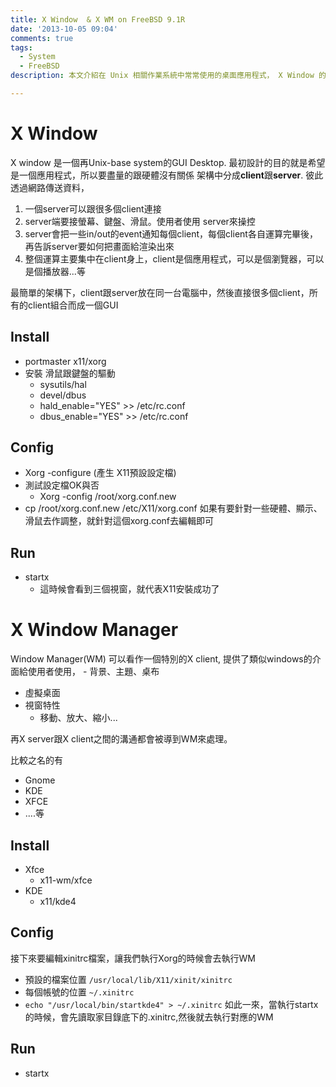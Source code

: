 ```yaml
---
title: X Window  & X WM on FreeBSD 9.1R
date: '2013-10-05 09:04'
comments: true
tags:
  - System
  - FreeBSD
description: 本文介紹在 Unix 相關作業系統中常常使用的桌面應用程式， X Window 的架構以及簡單設定，這種 Clinet/Server 的架構下，要如何設定並且正確使用。同時也會介紹一下 X Window Manager 的概念。

---
```


# X Window
X window 是一個再Unix-base system的GUI Desktop.
最初設計的目的就是希望是一個應用程式，所以要盡量的跟硬體沒有關係
架構中分成**client**跟**server**. 彼此透過網路傳送資料，

1. 一個server可以跟很多個client連接
2. server端要接螢幕、鍵盤、滑鼠。使用者使用 server來操控
3. server會把一些in/out的event通知每個client，每個client各自運算完畢後，再告訴server要如何把畫面給渲染出來
4. 整個運算主要集中在client身上，client是個應用程式，可以是個瀏覽器，可以是個播放器...等


最簡單的架構下，client跟server放在同一台電腦中，然後直接很多個client，所有的client組合而成一個GUI

## Install

- portmaster  x11/xorg
- 安裝 滑鼠跟鍵盤的驅動
  - sysutils/hal
  - devel/dbus
  - hald_enable="YES" >> /etc/rc.conf
  - dbus_enable="YES" >> /etc/rc.conf
## Config
- Xorg -configure  (產生 X11預設設定檔)
- 測試設定檔OK與否
	- Xorg -config /root/xorg.conf.new
- cp /root/xorg.conf.new /etc/X11/xorg.conf
如果有要針對一些硬體、顯示、滑鼠去作調整，就針對這個xorg.conf去編輯即可

## Run
- startx
	- 這時候會看到三個視窗，就代表X11安裝成功了

# X Window Manager
Window Manager(WM) 可以看作一個特別的X client, 提供了類似windows的介面給使用者使用，
	- 背景、主題、桌布
  - 虛擬桌面
  - 視窗特性
  	- 移動、放大、縮小...

再X server跟X client之間的溝通都會被導到WM來處理。

比較之名的有

- Gnome
- KDE
- XFCE
- ....等


## Install

- Xfce
	- x11-wm/xfce
- KDE
	- x11/kde4

## Config
接下來要編輯xinitrc檔案，讓我們執行Xorg的時候會去執行WM
- 預設的檔案位置 `/usr/local/lib/X11/xinit/xinitrc`
- 每個帳號的位置 `~/.xinitrc`
- `echo "/usr/local/bin/startkde4" > ~/.xinitrc`
如此一來，當執行startx的時候，會先讀取家目錄底下的.xinitrc,然後就去執行對應的WM

## Run
- startx

